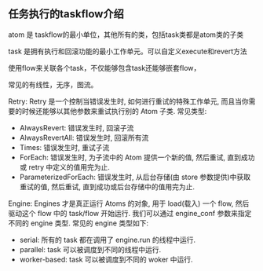 ## 任务执行的taskflow介绍

atom 是 taskflow的最小单位，其他所有的类，包括task类都是atom类的子类

task 是拥有执行和回滚功能的最小工作单元。可以自定义execute和revert方法

使用flow来关联各个task，不仅能够包含task还能够嵌套flow，

常见的有线性，无序，图流。

Retry: Retry 是一个控制当错误发生时, 如何进行重试的特殊工作单元, 而且当你需要的时候还能够以其他参数来重试执行别的 Atom 子类. 常见类型:

+ AlwaysRevert: 错误发生时, 回滚子流
+ AlwaysRevertAll: 错误发生时, 回滚所有流
+ Times: 错误发生时, 重试子流
+ ForEach: 错误发生时, 为子流中的 Atom 提供一个新的值, 然后重试, 直到成功或 retry 中定义的值用完为止.
+ ParameterizedForEach: 错误发生时, 从后台存储(由 store 参数提供)中获取重试的值, 然后重试, 直到成功或后台存储中的值用完为止.

Engine: Engines 才是真正运行 Atoms 的对象, 用于 load(载入) 一个 flow, 然后驱动这个 flow 中的 task/flow 开始运行. 我们可以通过 engine_conf 参数来指定不同的 engine 类型. 常见的 engine 类型如下:

+ serial: 所有的 task 都在调用了 engine.run 的线程中运行.
+ parallel: task 可以被调度到不同的线程中运行.
+ worker-based: task 可以被调度到不同的 woker 中运行.